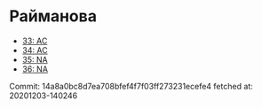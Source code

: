 # Райманова
- [33: AC](33.md)
- [34: AC](34.md)
- [35: NA](35.md)
- [36: NA](36.md)

Commit: 14a8a0bc8d7ea708bfef4f7f03ff273231ecefe4
 fetched at: 20201203-140246
